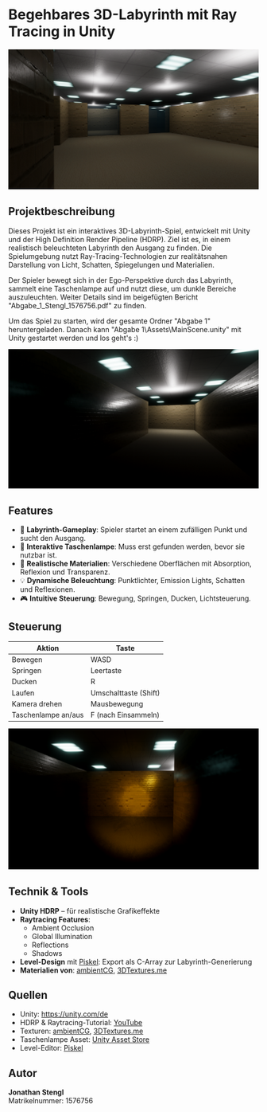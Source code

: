 # Begehbares 3D-Labyrinth mit Ray Tracing in Unity

![Screenshot](img/img2.png)

## Projektbeschreibung

Dieses Projekt ist ein interaktives 3D-Labyrinth-Spiel, entwickelt mit Unity und der High Definition Render Pipeline (HDRP). Ziel ist es, in einem realistisch beleuchteten Labyrinth den Ausgang zu finden. Die Spielumgebung nutzt Ray-Tracing-Technologien zur realitätsnahen Darstellung von Licht, Schatten, Spiegelungen und Materialien.

Der Spieler bewegt sich in der Ego-Perspektive durch das Labyrinth, sammelt eine Taschenlampe auf und nutzt diese, um dunkle Bereiche auszuleuchten. Weiter Details sind im beigefügten Bericht "Abgabe_1_Stengl_1576756.pdf" zu finden.

Um das Spiel zu starten, wird der gesamte Ordner "Abgabe 1" heruntergeladen. Danach kann "Abgabe 1\Assets\MainScene.unity" mit Unity gestartet werden und los geht's :)

![Screenshot](img/img1.png)

## Features

- 🧭 **Labyrinth-Gameplay**: Spieler startet an einem zufälligen Punkt und sucht den Ausgang.
- 🔦 **Interaktive Taschenlampe**: Muss erst gefunden werden, bevor sie nutzbar ist.
- 🧱 **Realistische Materialien**: Verschiedene Oberflächen mit Absorption, Reflexion und Transparenz.
- 💡 **Dynamische Beleuchtung**: Punktlichter, Emission Lights, Schatten und Reflexionen.
- 🎮 **Intuitive Steuerung**: Bewegung, Springen, Ducken, Lichtsteuerung.

## Steuerung

| Aktion            | Taste                |
|------------------|----------------------|
| Bewegen          | WASD                 |
| Springen         | Leertaste            |
| Ducken           | R                    |
| Laufen           | Umschalttaste (Shift)|
| Kamera drehen    | Mausbewegung         |
| Taschenlampe an/aus | F (nach Einsammeln) |

![Screenshot](img/img3.png)

## Technik & Tools

- **Unity HDRP** – für realistische Grafikeffekte
- **Raytracing Features**:
  - Ambient Occlusion
  - Global Illumination
  - Reflections
  - Shadows
- **Level-Design** mit [Piskel](https://www.piskelapp.com/): Export als C-Array zur Labyrinth-Generierung
- **Materialien von**: [ambientCG](https://ambientcg.com), [3DTextures.me](https://3dtextures.me)

## Quellen

- Unity: https://unity.com/de  
- HDRP & Raytracing-Tutorial: [YouTube](https://www.youtube.com/watch?v=ad9f_nKU0ZA)  
- Texturen: [ambientCG](https://ambientcg.com), [3DTextures.me](https://3dtextures.me)  
- Taschenlampe Asset: [Unity Asset Store](https://assetstore.unity.com/packages/package/18972)  
- Level-Editor: [Piskel](https://www.piskelapp.com)

## Autor

**Jonathan Stengl**  
Matrikelnummer: 1576756  
